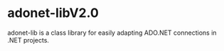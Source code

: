 # adonet-libV2.0
adonet-lib is a class library for easily adapting ADO.NET connections in .NET projects.

